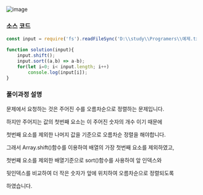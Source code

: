 ![image](https://blog.kakaocdn.net/dn/RfoYL/btqEtOIsMoT/PK1Ui7pdHbvjC3YdKJVf90/img.png)


### 소스 코드 
```js
const input = require('fs').readFileSync('D:\\study\\Programers\\예제.txt').toString().trim().split('\n');

function solution(input){
    input.shift();
    input.sort((a,b) => a-b);
    for(let i=0; i< input.length; i++)
        console.log(input[i]);
}
```

### 풀이과정 설명 

문제에서 요청하는 것은 주어진 수를 오름차순으로 정렬하는 문제입니다. 

하지만 주어지는 값의 첫번째 요소는 이 주어진 숫자의 개수 이기 때문에 

첫번째 요소를 제외한 나머지 값을 기준으로 오름차순 정렬을 해야합니다. 

그래서 Array.shift()함수를 이용하여 배열의 가장 첫번째 요소를 제외하였고, 

첫번쨰 요소를 제외한 배열기준으로 sort()함수를 사용하여 앞 인덱스와

뒷인덱스를 비교하여 더 작은 숫자가 앞에 위치하여 오름차순으로 정렬되도록 

하였습니다. 